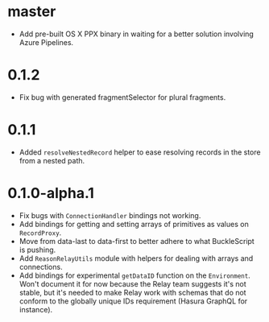 # master
- Add pre-built OS X PPX binary in waiting for a better solution involving Azure Pipelines.

# 0.1.2
- Fix bug with generated fragmentSelector for plural fragments.

# 0.1.1
- Added `resolveNestedRecord` helper to ease resolving records in the store from a nested path.

# 0.1.0-alpha.1
- Fix bugs with `ConnectionHandler` bindings not working.
- Add bindings for getting and setting arrays of primitives as values on `RecordProxy`.
- Move from data-last to data-first to better adhere to what BuckleScript is pushing.
- Add `ReasonRelayUtils` module with helpers for dealing with arrays and connections.
- Add bindings for experimental `getDataID` function on the `Environment`. Won't 
document it for now because the Relay team suggests it's not stable, but it's needed 
to make Relay work with schemas that do not conform to the globally unique IDs 
requirement (Hasura GraphQL for instance).
